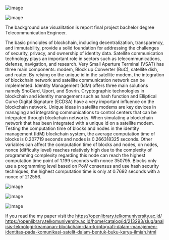 ![image](https://github.com/user-attachments/assets/35d9c1c6-b720-4930-a69f-3189ba1deea6)

![image](https://github.com/user-attachments/assets/04032538-a033-4fa0-bba2-c200c138930f)


The background use visualitation is report final project bachelor degree Telecommunication Engineer.

The basic principles of blockchain, including decentralization, transparency, and immutability, provide a solid foundation for addressing the challenges of security, privacy, and ownership of identity data. Satellite communication technology plays an important role in sectors such as telecommunications, defense, navigation, and research. Very Small Aperture Terminal (VSAT) has three main components: modem, Block up Converter (BuC), satellite dish, and router. By relying on the unique id in the satellite modem, the integration of blockchain network and satellite communication network can be implemented. 
Identity Management (IdM) offers three main solutions namely ShoCard, Uport, and Sovrin. Cryptographic technologies in blockchain and identity management such as hash function and Elliptical Curve Digital Signature (ECDSA) have a very important influence on the blockchain network. Unique ideas in satellite modems are key devices in managing and integrating communications to control centers that can be integrated through blockchain networks. When simulating a blockchain network that has been integrated with a unique id on a satellite modem. Testing the computation time of blocks and nodes in the identity management (IdM) blockchain system, the average computation time of blocks is 0.207719 seconds and nodes is 0.266318325 seconds. Other variables can affect the computation time of blocks and nodes, on nodes, nonce (difficulty level) reaches relatively high due to the complexity of programming complexity regarding this node can reach the highest computation time point of 1.199 seconds with nonce 350795. Blocks only use a programming level based on PoW consensus and use hash security techniques, the highest computation time is only at 0.7692 seconds with a nonce of 212556.


![image](https://github.com/user-attachments/assets/02baa9f8-807b-4d7a-b325-c907277857eb)

![image](https://github.com/user-attachments/assets/4c9923d2-6248-4ee8-9001-07b851091202)

![image](https://github.com/user-attachments/assets/aea40d73-7b7c-4520-ab50-4e8537184bd3)


If you read the my paper visit the https://openlibrary.telkomuniversity.ac.id/
https://openlibrary.telkomuniversity.ac.id/home/catalog/id/213293/slug/analisis-teknologi-keamanan-blockchain-dan-kriptografi-dalam-manajemen-identitas-pada-komunikasi-satelit-dalam-bentuk-buku-karya-ilmiah.html
